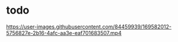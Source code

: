 # todo



https://user-images.githubusercontent.com/84459939/169582012-5756827e-2b16-4afc-aa3e-eaf701683507.mp4

